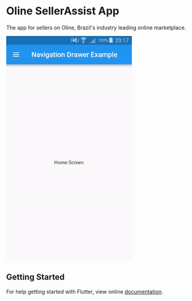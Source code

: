 # Oline SellerAssist App

The app for sellers on Oline, Brazil's industry leading online marketplace.

<img src="demo_img.gif" height="600em" />


## Getting Started

For help getting started with Flutter, view online [documentation](http://flutter.io/).